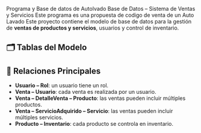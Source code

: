 Programa y Base de datos de Autolvado
Base de Datos – Sistema de Ventas y Servicios
Este programa es una propuesta de codigo de venta de un Auto Lavado
Este proyecto contiene el modelo de base de datos para la gestión de **ventas de productos y servicios**, usuarios y control de inventario.

## 🗂 Tablas del Modelo

## 🔗 Relaciones Principales
- **Usuario – Rol**: un usuario tiene un rol.  
- **Venta – Usuario**: cada venta es realizada por un usuario.  
- **Venta – DetalleVenta – Producto**: las ventas pueden incluir múltiples productos.  
- **Venta – ServicioAdquirido – Servicio**: las ventas pueden incluir múltiples servicios.  
- **Producto – Inventario**: cada producto se controla en inventario.  
